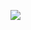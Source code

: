 <p style="max-width"="100">
<img align="center" src="https://github-readme-streak-stats.herokuapp.com/?user=Hagane3">
</p>
